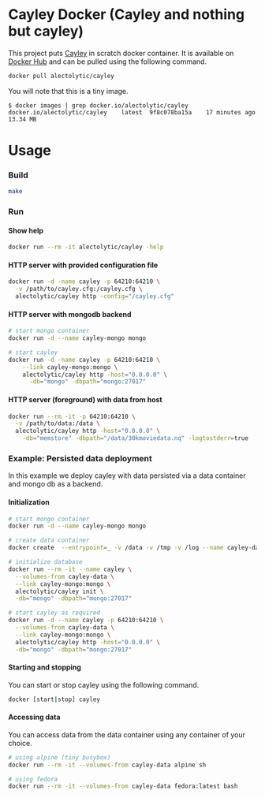 # Cayley Docker (Cayley and nothing but cayley)

This project puts [Cayley](https://github.com/google/cayley) in scratch docker container. It is available on [Docker Hub](https://registry.hub.docker.com/u/alectolytic/cayley/) and can be pulled using the following command.

```sh
docker pull alectolytic/cayley
```

You will note that this is a tiny image.
```
$ docker images | grep docker.io/alectolytic/cayley
docker.io/alectolytic/cayley    latest  9f8c078ba15a    17 minutes ago  13.34 MB
```

# Usage

### Build
```sh
make
```

### Run
#### Show help
```sh
docker run --rm -it alectolytic/cayley -help
```
#### HTTP server with provided configuration file
```sh
docker run -d -name cayley -p 64210:64210 \
  -v /path/to/cayley.cfg:/cayley.cfg \
  alectolytic/cayley http -config="/cayley.cfg"
```
#### HTTP server with mongodb backend
```sh
# start mongo container
docker run -d --name cayley-mongo mongo

# start cayley
docker run -d -name cayley -p 64210:64210 \
    --link cayley-mongo:mongo \
    alectolytic/cayley http -host="0.0.0.0" \
      -db="mongo" -dbpath="mongo:27017"
```
#### HTTP server (foreground) with data from host
```sh
docker run --rm -it -p 64210:64210 \
  -v /path/to/data:/data \
  alectolytic/cayley http -host="0.0.0.0" \
    -db="memstore" -dbpath="/data/30kmoviedata.nq" -logtostderr=true
```

### Example: Persisted data deployment
In this example we deploy cayley with data persisted via a data container and mongo db as a backend.

#### Initialization
```sh
# start mongo container
docker run -d --name cayley-mongo mongo

# create data container
docker create  --entrypoint=_ -v /data -v /tmp -v /log --name cayley-data scratch

# initialize database
docker run --rm -it --name cayley \
  --volumes-from cayley-data \
  --link cayley-mongo:mongo \
  alectolytic/cayley init \
  -db="mongo" -dbpath="mongo:27017"

# start cayley as required
docker run -d --name cayley -p 64210:64210 \
  --volumes-from cayley-data \
  --link cayley-mongo:mongo \
  alectolytic/cayley http -host="0.0.0.0" \
  -db="mongo" -dbpath="mongo:27017"
```

#### Starting and stopping
You can start or stop cayley using the following command.
```sh
docker [start|stop] cayley
```

#### Accessing data
You can access data from the data container using any container of your choice.
```sh
# using alpine (tiny busybox)
docker run --rm -it --volumes-from cayley-data alpine sh

# using fedora
docker run --rm -it --volumes-from cayley-data fedora:latest bash
```
